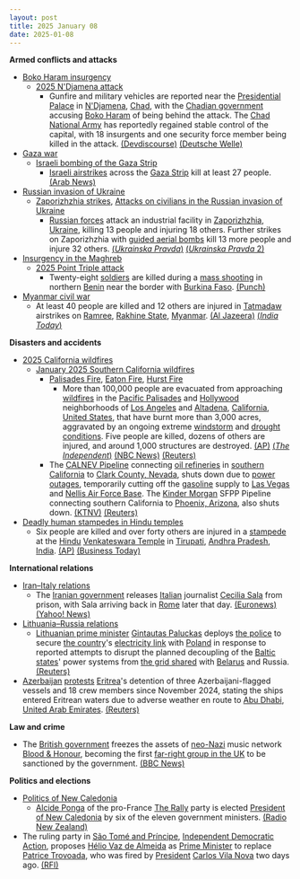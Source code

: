 ```yaml
---
layout: post
title: 2025 January 08
date: 2025-01-08
---
```



**Armed conflicts and attacks**

* [Boko Haram insurgency](https://en.wikipedia.org/wiki/Boko_Haram_insurgency "Boko Haram insurgency")
  + [2025 N'Djamena attack](https://en.wikipedia.org/wiki/2025_N%27Djamena_attack "2025 N'Djamena attack")
    - Gunfire and military vehicles are reported near the [Presidential Palace](https://en.wikipedia.org/wiki/Official_residence#Chad "Official residence") in [N'Djamena](https://en.wikipedia.org/wiki/N%27Djamena "N'Djamena"), [Chad](https://en.wikipedia.org/wiki/Chad "Chad"), with the [Chadian government](https://en.wikipedia.org/wiki/Government_of_Chad "Government of Chad") accusing [Boko Haram](https://en.wikipedia.org/wiki/Boko_Haram "Boko Haram") of being behind the attack. The [Chad National Army](https://en.wikipedia.org/wiki/Chad_National_Army "Chad National Army") has reportedly regained stable control of the capital, with 18 insurgents and one security force member being killed in the attack. [(Devdiscourse)](https://www.devdiscourse.com/article/law-order/3219554-tense-moments-in-ndjamena-gunfire-near-presidential-palace) [(Deutsche Welle)](https://www.dw.com/en/chad-gunfire-heard-near-presidency-in-ndjamena/a-71251244)
* [Gaza war](https://en.wikipedia.org/wiki/Gaza_war "Gaza war")
  + [Israeli bombing of the Gaza Strip](https://en.wikipedia.org/wiki/Israeli_bombing_of_the_Gaza_Strip "Israeli bombing of the Gaza Strip")
    - [Israeli airstrikes](https://en.wikipedia.org/wiki/Israeli_Air_Force "Israeli Air Force") across the [Gaza Strip](https://en.wikipedia.org/wiki/Gaza_Strip "Gaza Strip") kill at least 27 people. [(Arab News)](https://www.arabnews.com/node/2585653/middle-east)
* [Russian invasion of Ukraine](https://en.wikipedia.org/wiki/Russian_invasion_of_Ukraine "Russian invasion of Ukraine")
  + [Zaporizhzhia strikes](https://en.wikipedia.org/wiki/Zaporizhzhia_strikes_%282022%E2%80%93present%29 "Zaporizhzhia strikes (2022–present)"), [Attacks on civilians in the Russian invasion of Ukraine](https://en.wikipedia.org/wiki/Attacks_on_civilians_in_the_Russian_invasion_of_Ukraine "Attacks on civilians in the Russian invasion of Ukraine")
    - [Russian forces](https://en.wikipedia.org/wiki/Russian_Armed_Forces "Russian Armed Forces") attack an industrial facility in [Zaporizhzhia](https://en.wikipedia.org/wiki/Zaporizhzhia "Zaporizhzhia"), [Ukraine](https://en.wikipedia.org/wiki/Ukraine "Ukraine"), killing 13 people and injuring 18 others. Further strikes on Zaporizhzhia with [guided aerial bombs](https://en.wikipedia.org/wiki/Aerial_bomb "Aerial bomb") kill 13 more people and injure 32 others. [(*Ukrainska Pravda*)](https://www.pravda.com.ua/eng/news/2025/01/8/7492571/) [(*Ukrainska Pravda* 2)](https://www.pravda.com.ua/eng/news/2025/01/8/7492614/)
* [Insurgency in the Maghreb](https://en.wikipedia.org/wiki/Insurgency_in_the_Maghreb_%282002%E2%80%93present%29 "Insurgency in the Maghreb (2002–present)")
  + [2025 Point Triple attack](https://en.wikipedia.org/wiki/2025_Point_Triple_attack "2025 Point Triple attack")
    - Twenty-eight [soldiers](https://en.wikipedia.org/wiki/Benin_Armed_Forces "Benin Armed Forces") are killed during a [mass shooting](https://en.wikipedia.org/wiki/Mass_shooting "Mass shooting") in northern [Benin](https://en.wikipedia.org/wiki/Benin "Benin") near the border with [Burkina Faso](https://en.wikipedia.org/wiki/Burkina_Faso "Burkina Faso"). [(Punch)](https://punchng.com/28-beninese-soldiers-killed-in-attack-near-burkina-faso-border/)
* [Myanmar civil war](https://en.wikipedia.org/wiki/Myanmar_civil_war_%282021%E2%80%93present%29 "Myanmar civil war (2021–present)")
  + At least 40 people are killed and 12 others are injured in [Tatmadaw](https://en.wikipedia.org/wiki/Tatmadaw "Tatmadaw") airstrikes on [Ramree](https://en.wikipedia.org/wiki/Ramree "Ramree"), [Rakhine State](https://en.wikipedia.org/wiki/Rakhine_State "Rakhine State"), [Myanmar](https://en.wikipedia.org/wiki/Myanmar "Myanmar"). [(Al Jazeera)](https://www.aljazeera.com/news/2025/1/11/dozens-killed-in-myanmar-military-air-attack-in-rakhine-state-un) [(*India Today*)](https://www.indiatoday.in/world/story/myanmar-army-airstike-12-killed-500-house-destroyed-rakhine-state-2663336-2025-01-11)

**Disasters and accidents**

* [2025 California wildfires](https://en.wikipedia.org/wiki/2025_California_wildfires "2025 California wildfires")
  + [January 2025 Southern California wildfires](https://en.wikipedia.org/wiki/January_2025_Southern_California_wildfires "January 2025 Southern California wildfires")
    - [Palisades Fire](https://en.wikipedia.org/wiki/Palisades_Fire "Palisades Fire"), [Eaton Fire](https://en.wikipedia.org/wiki/Eaton_Fire "Eaton Fire"), [Hurst Fire](https://en.wikipedia.org/wiki/Hurst_Fire "Hurst Fire")
      * More than 100,000 people are evacuated from approaching [wildfires](https://en.wikipedia.org/wiki/Wildfires "Wildfires") in the [Pacific Palisades](https://en.wikipedia.org/wiki/Pacific_Palisades%2C_Los_Angeles "Pacific Palisades, Los Angeles") and [Hollywood](https://en.wikipedia.org/wiki/Hollywood%2C_Los_Angeles "Hollywood, Los Angeles") neighborhoods of [Los Angeles](https://en.wikipedia.org/wiki/Los_Angeles "Los Angeles") and [Altadena](https://en.wikipedia.org/wiki/Altadena%2C_California "Altadena, California"), [California](https://en.wikipedia.org/wiki/California "California"), [United States](https://en.wikipedia.org/wiki/United_States "United States"), that have burnt more than 3,000 acres, aggravated by an ongoing extreme [windstorm](https://en.wikipedia.org/wiki/Windstorm "Windstorm") and [drought conditions](https://en.wikipedia.org/wiki/Drought "Drought"). Five people are killed, dozens of others are injured, and around 1,000 structures are destroyed. [(AP)](https://apnews.com/live/live-updates-wildfire-los-angeles-palisades) [(*The Independent*)](https://www.independent.co.uk/news/world/americas/pacific-palisades-fire-la-california-map-latest-b2675408.html) [(NBC News)](https://www.nbcnews.com/weather/wildfires/live-blog/live-updates-pacific-palisades-wildfire-rapidly-grows-california-rcna186685) [(Reuters)](https://www.reuters.com/world/us/palisades-fire-live-tens-thousands-flee-wildfires-rage-los-angeles-2025-01-08/)
    - The [CALNEV Pipeline](https://en.wikipedia.org/wiki/Calnev_Pipeline "Calnev Pipeline") connecting [oil refineries](https://en.wikipedia.org/wiki/Oil_refinery "Oil refinery") in [southern California](https://en.wikipedia.org/wiki/Southern_California "Southern California") to [Clark County, Nevada](https://en.wikipedia.org/wiki/Clark_County%2C_Nevada "Clark County, Nevada"), shuts down due to [power outages](https://en.wikipedia.org/wiki/Power_outage "Power outage"), temporarily cutting off the [gasoline](https://en.wikipedia.org/wiki/Gasoline "Gasoline") supply to [Las Vegas](https://en.wikipedia.org/wiki/Las_Vegas "Las Vegas") and [Nellis Air Force Base](https://en.wikipedia.org/wiki/Nellis_Air_Force_Base "Nellis Air Force Base"). The [Kinder Morgan](https://en.wikipedia.org/wiki/Kinder_Morgan "Kinder Morgan") SFPP Pipeline connecting southern California to [Phoenix, Arizona](https://en.wikipedia.org/wiki/Phoenix%2C_Arizona "Phoenix, Arizona"), also shuts down. [(KTNV)](https://www.ktnv.com/news/good-morning-las-vegas/good-morning-las-vegas-fuel-supply-concerns-swirling-as-wildfires-disrupt-california-pipelines) [(Reuters)](https://www.reuters.com/business/energy/kinder-morgan-fuel-pipelines-shut-due-power-outages-southern-california-2025-01-10/)
* [Deadly human stampedes in Hindu temples](https://en.wikipedia.org/wiki/List_of_deadly_human_stampedes_in_Hindu_temples "List of deadly human stampedes in Hindu temples")
  + Six people are killed and over forty others are injured in a [stampede](https://en.wikipedia.org/wiki/Stampede "Stampede") at the [Hindu](https://en.wikipedia.org/wiki/Hinduism "Hinduism") [Venkateswara Temple](https://en.wikipedia.org/wiki/Venkateswara_Temple%2C_Tirumala "Venkateswara Temple, Tirumala") in [Tirupati](https://en.wikipedia.org/wiki/Tirupati "Tirupati"), [Andhra Pradesh](https://en.wikipedia.org/wiki/Andhra_Pradesh "Andhra Pradesh"), [India](https://en.wikipedia.org/wiki/India "India"). [(AP)](https://apnews.com/article/india-stampede-andhra-pradesh-temple-7855dcf993849b31f78de56f988058e8) [(Business Today)](https://www.businesstoday.in/india/story/tirupati-stampede-6-dead-40-injured-as-devotees-rush-to-get-tickets-for-vaikunta-dwara-darshanam-460093-2025-01-09)

**International relations**

* [Iran–Italy relations](https://en.wikipedia.org/wiki/Iran%E2%80%93Italy_relations "Iran–Italy relations")
  + The [Iranian government](https://en.wikipedia.org/wiki/Government_of_Iran "Government of Iran") releases [Italian](https://en.wikipedia.org/wiki/Italy "Italy") journalist [Cecilia Sala](https://en.wikipedia.org/wiki/Cecilia_Sala "Cecilia Sala") from prison, with Sala arriving back in [Rome](https://en.wikipedia.org/wiki/Rome "Rome") later that day. [(Euronews)](https://www.euronews.com/2025/01/08/tehran-releases-italian-journalist-cecilia-sala-from-prison) [(Yahoo! News)](https://uk.news.yahoo.com/italian-journalist-cecilia-sala-arrives-040525478.html?guccounter=1)
* [Lithuania–Russia relations](https://en.wikipedia.org/wiki/Lithuania%E2%80%93Russia_relations "Lithuania–Russia relations")
  + [Lithuanian prime minister](https://en.wikipedia.org/wiki/Prime_Minister_of_Lithuania "Prime Minister of Lithuania") [Gintautas Paluckas](https://en.wikipedia.org/wiki/Gintautas_Paluckas "Gintautas Paluckas") deploys [the police](https://en.wikipedia.org/wiki/Lithuanian_Police_Force "Lithuanian Police Force") to secure [the country](https://en.wikipedia.org/wiki/Lithuania "Lithuania")'s [electricity link](https://en.wikipedia.org/wiki/LitPol_Link "LitPol Link") with [Poland](https://en.wikipedia.org/wiki/Poland "Poland") in response to reported attempts to disrupt the planned decoupling of the [Baltic states](https://en.wikipedia.org/wiki/Baltic_states "Baltic states")' power systems from [the grid shared](https://en.wikipedia.org/wiki/IPS/UPS "IPS/UPS") with [Belarus](https://en.wikipedia.org/wiki/Belarus "Belarus") and Russia. [(Reuters)](https://www.reuters.com/world/europe/lithuania-boosts-power-grid-security-ahead-russia-decoupling-2025-01-08/)
* [Azerbaijan](https://en.wikipedia.org/wiki/Azerbaijan "Azerbaijan") [protests](https://en.wikipedia.org/wiki/Diplomatic_correspondence "Diplomatic correspondence") [Eritrea](https://en.wikipedia.org/wiki/Eritrea "Eritrea")'s detention of three Azerbaijani-flagged vessels and 18 crew members since November 2024, stating the ships entered Eritrean waters due to adverse weather en route to [Abu Dhabi](https://en.wikipedia.org/wiki/Abu_Dhabi "Abu Dhabi"), [United Arab Emirates](https://en.wikipedia.org/wiki/United_Arab_Emirates "United Arab Emirates"). [(Reuters)](https://www.reuters.com/world/azerbaijan-protests-eritrea-over-detention-three-vessels-crews-2025-01-08/)

**Law and crime**

* The [British government](https://en.wikipedia.org/wiki/Government_of_the_United_Kingdom "Government of the United Kingdom") freezes the assets of [neo-Nazi](https://en.wikipedia.org/wiki/Neo-Nazism "Neo-Nazism") music network [Blood & Honour](https://en.wikipedia.org/wiki/Blood_%26_Honour "Blood & Honour"), becoming the first [far-right group in the UK](https://en.wikipedia.org/wiki/Far-right_politics_in_the_United_Kingdom "Far-right politics in the United Kingdom") to be sanctioned by the government. [(BBC News)](https://www.bbc.co.uk/news/articles/cqjzj4zrppko)

**Politics and elections**

* [Politics of New Caledonia](https://en.wikipedia.org/wiki/Politics_of_New_Caledonia "Politics of New Caledonia")
  + [Alcide Ponga](https://en.wikipedia.org/wiki/Alcide_Ponga "Alcide Ponga") of the pro-France [The Rally](https://en.wikipedia.org/wiki/The_Rally_%28New_Caledonia%29 "The Rally (New Caledonia)") party is elected [President of New Caledonia](https://en.wikipedia.org/wiki/President_of_New_Caledonia "President of New Caledonia") by six of the eleven government ministers. [(Radio New Zealand)](https://www.rnz.co.nz/international/pacific-news/538534/alcide-ponga-is-new-caledonia-s-new-president)
* The ruling party in [São Tomé and Príncipe](https://en.wikipedia.org/wiki/S%C3%A3o_Tom%C3%A9_and_Pr%C3%ADncipe "São Tomé and Príncipe"), [Independent Democratic Action](https://en.wikipedia.org/wiki/Independent_Democratic_Action "Independent Democratic Action"), proposes [Hélio Vaz de Almeida](/w/index.php?title=H%C3%A9lio_Vaz_de_Almeida&action=edit&redlink=1 "Hélio Vaz de Almeida (page does not exist)") as [Prime Minister](https://en.wikipedia.org/wiki/Prime_Minister_of_S%C3%A3o_Tom%C3%A9_and_Pr%C3%ADncipe "Prime Minister of São Tomé and Príncipe") to replace [Patrice Trovoada](https://en.wikipedia.org/wiki/Patrice_Trovoada "Patrice Trovoada"), who was fired by [President](https://en.wikipedia.org/wiki/President_of_S%C3%A3o_Tom%C3%A9_and_Pr%C3%ADncipe "President of São Tomé and Príncipe") [Carlos Vila Nova](https://en.wikipedia.org/wiki/Carlos_Vila_Nova "Carlos Vila Nova") two days ago. [(RFI)](https://www.rfi.fr/pt/%C3%A1frica-lus%C3%B3fona/20250108-s%C3%A3o-tom%C3%A9-e-pr%C3%ADncipe-adi-prop%C3%B5e-h%C3%A9lio-almeida-para-novo-primeiro-ministro)
